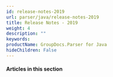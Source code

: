 ```yaml
---
id: release-notes-2019
url: parser/java/release-notes-2019
title: Release Notes - 2019
weight: 4
description: ""
keywords: 
productName: GroupDocs.Parser for Java
hideChildren: False
---
```

#### Articles in this section
